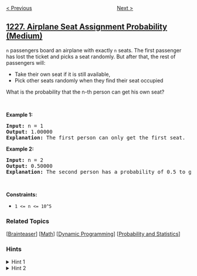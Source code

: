 <!--|This file generated by command(leetcode description); DO NOT EDIT.    |-->
<!--+----------------------------------------------------------------------+-->
<!--|@author    openset <openset.wang@gmail.com>                           |-->
<!--|@link      https://github.com/openset                                 |-->
<!--|@home      https://github.com/openset/leetcode                        |-->
<!--+----------------------------------------------------------------------+-->

[< Previous](../the-dining-philosophers "The Dining Philosophers")
　　　　　　　　　　　　　　　　
[Next >](../missing-number-in-arithmetic-progression "Missing Number In Arithmetic Progression")

## [1227. Airplane Seat Assignment Probability (Medium)](https://leetcode.com/problems/airplane-seat-assignment-probability "飞机座位分配概率")

<p><code data-stringify-type="code">n</code>&nbsp;passengers board an airplane with exactly&nbsp;<code data-stringify-type="code">n</code>&nbsp;seats. The first passenger has lost the ticket and picks a seat randomly. But after that, the rest of passengers will:</p>

<ul>
	<li>Take their own seat if it is still available,&nbsp;</li>
	<li>Pick other seats randomly when they find their seat occupied&nbsp;</li>
</ul>

<p>What is the probability that the n-th person can get his own seat?</p>

<p>&nbsp;</p>
<p><strong>Example 1:</strong></p>

<pre>
<strong>Input:</strong> n = 1
<strong>Output:</strong> 1.00000
<strong>Explanation: </strong>The first person can only get the first seat.</pre>

<p><strong>Example 2:</strong></p>

<pre>
<strong>Input:</strong> n = 2
<strong>Output:</strong> 0.50000
<strong>Explanation: </strong>The second person has a probability of 0.5 to get the second seat (when first person gets the first seat).
</pre>

<p>&nbsp;</p>
<p><strong>Constraints:</strong></p>

<ul>
	<li><code>1 &lt;= n &lt;= 10^5</code></li>
</ul>

### Related Topics
  [[Brainteaser](../../tag/brainteaser/README.md)]
  [[Math](../../tag/math/README.md)]
  [[Dynamic Programming](../../tag/dynamic-programming/README.md)]
  [[Probability and Statistics](../../tag/probability-and-statistics/README.md)]

### Hints
<details>
<summary>Hint 1</summary>
Use dynamic programming, dp[i] indicates the probability that the i-th person can get his seat when there're i persons in total. It's okay to start with O(n^2) solution and then optimize it.
</details>

<details>
<summary>Hint 2</summary>
Try to find the regular pattern of the result.
</details>
